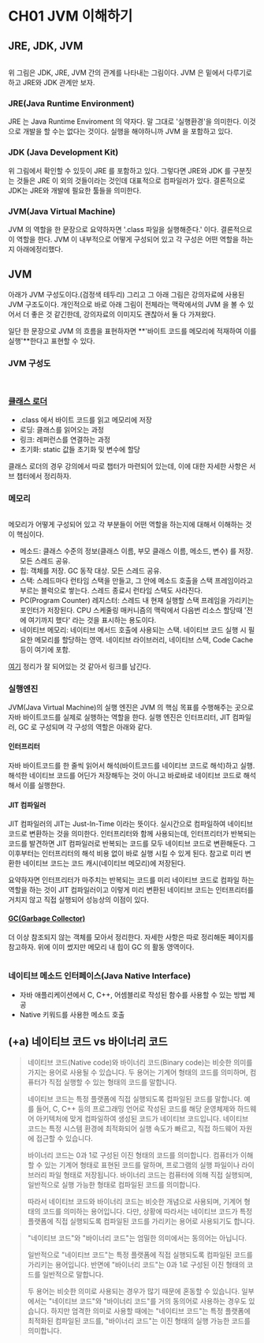 # CH01 JVM 이해하기

## JRE, JDK, JVM

<figure><img src="../../.gitbook/assets/image (17) (1).png" alt=""><figcaption></figcaption></figure>

위 그림은 JDK, JRE, JVM 간의 관계를 나타내는 그림이다. JVM 은 밑에서 다루기로 하고 JRE와 JDK 관계만 보자.

### JRE(Java Runtime Environment)

JRE 는 Java Runtime Enviroment 의 약자다. 말 그대로 '실행환경'을 의미한다. 이것으로 개발을 할 수는 없다는 것이다. 실행을 해야하니까 JVM 을 포함하고 있다.

### JDK (Java Development Kit)

위 그림에서 확인할 수 있듯이 JRE 를 포함하고 있다. 그렇다면 JRE와 JDK 를 구분짓는 것들은 JRE 이 외의 것들이라는 것인데 대표적으로 컴파일러가 있다. 결론적으로 JDK는 JRE와 개발에 필요한 툴들을 의미한다.

### JVM(Java Virtual Machine)

JVM 의 역할을 한 문장으로 요약하자면 '.class 파일을 실행해준다.' 이다. 결론적으로 이 역할을 한다. JVM 이 내부적으로 어떻게 구성되어 있고 각 구성은 어떤 역할을 하는지 아래에정리했다.



## JVM

아래가 JVM 구성도이다.(검정색 테두리) 그리고 그 아래 그림은 강의자료에 사용된 JVM 구조도이다. 개인적으로 바로 아래 그림이 전체라는 맥락에서의 JVM 을 볼 수 있어서 더 좋은 것 같긴한데, 강의자료의 이미지도 괜찮아서 둘 다 가져왔다.

일단 한 문장으로 JVM 의 흐름을 표현하자면 **'바이트 코드를 메모리에 적재하여 이를 실행'**한다고 표현할 수 있다.

### JVM 구성도



<figure><img src="../../.gitbook/assets/image (19) (2).png" alt=""><figcaption></figcaption></figure>

<figure><img src="../../.gitbook/assets/image (28) (1).png" alt=""><figcaption></figcaption></figure>

### [클래스 로더](https://app.gitbook.com/s/Q0ynUCwOcYxaUYkg5rP6/\~/changes/197/undefined/undefined-1/+)

* .class 에서 바이트 코드를 읽고 메모리에 저장
* 로딩: 클래스를 읽어오는 과정
* 링크: 레퍼런스를 연결하는 과정
* 초기화: static 값들 초기화 및 변수에 할당

클래스 로더의 경우 강의에서 따로 챕터가 마련되어 있는데, 이에 대한 자세한 사항은 서브 챕터에서 정리하자.

### 메모리

<figure><img src="../../.gitbook/assets/image (8) (1).png" alt=""><figcaption></figcaption></figure>

메모리가 어떻게 구성되어 있고 각 부분들이 어떤 역할을 하는지에 대해서 이해하는 것이 핵심이다.

* 메소드: 클래스 수준의 정보(클래스 이름, 부모 클래스 이름, 메소드, 변수) 를 저장. 모든 스레드 공유.
* 힙: 객체를 저장. GC 동작  대상. 모든 스레드 공유.
* 스택: 스레드마다 런타임 스택을 만들고, 그 안에 메소드 호출을 스택 프레임이라고 부르는 블럭으로 쌓는다. 스레드 종료시 런타임 스택도 사라진다.
* PC(Program Counter) 레지스터: 스레드 내 현재 실행할 스택 프레임을 가리키는 포인터가 저장된다. CPU 스케줄링 매커니즘의 맥락에서 다음번 리소스 할당때 '전에 여기까지 했다' 라는 것을 표시하는 용도이다.
* 네이티브 메모리: 네이티브 메서드 호출에 사용되는 스택. 네이티브 코드 실행 시 필요한 메모리를 할당하는 영역. 네이티브 라이브러리, 네이티브 스택, Code Cache 등이 여기에 포함.

[여기](https://velog.io/@agugu95/%EC%9E%90%EB%B0%94%EC%99%80-JVM-%EA%B7%B8%EB%A6%AC%EA%B3%A0-%EB%A9%94%EB%AA%A8%EB%A6%AC-%EA%B5%AC%EC%A1%B0) 정리가 잘 되어있는 것 같아서 링크를 남긴다.

### 실행엔진

JVM(Java Virtual Machine)의 실행 엔진은 JVM 의 핵심 목표를 수행해주는 곳으로 자바 바이트코드를 실제로 실행하는 역할을 한다. 실행 엔진은 인터프리터, JIT 컴파일러, GC 로 구성되며 각 구성의 역할은 아래와 같다.

#### 인터프리터

자바 바이트코드를 한 줄씩 읽어서 해석(바이트코드를 네이티브 코드로 해석)하고 실행. 해석한 네이티브 코드를 어딘가 저장해두는 것이 아니고 바로바로 네이티브 코드로 해석해서 이를 실행한다.

#### JIT 컴파일러

JIT 컴파일러의 JIT는 Just-In-Time 이라는 뜻이다. 실시간으로 컴파일하여 네이티브 코드로 변환하는 것을 의미한다. 인터프리터와 함께 사용되는데, 인터프리터가 반복되는 코드를 발견하면 JIT 컴파일러로 반복되는 코드를 모두 네이티브 코드로 변환해둔다. 그 이후부터는 인터프리터의 해석 비용 없이 바로 실행 시킬 수 있게 된다. 참고로 미리 변환한 네이티브 코드는 코드 캐시(네이티브 메모리)에 저장된다.

요약하자면 인터프리터가 마주치는 반복되는 코드를 미리 네이티브 코드로 컴파일 하는 역할을  하는 것이 JIT 컴파일러이고 이렇게 미리 변환된 네이티브 코드는 인터프리터를 거치지 않고 직접 실행되어 성능상의 이점이 있다.

#### [GC(Garbage Collector)](../../undefined-2/java-gc.md)

더 이상 참조되지 않는 객체를 모아서 정리한다. 자세한 사항은 따로 정리해둔 페이지를 참고하자. 위에 이미 썼지만 메모리 내 힙이 GC 의 활동 영역이다.

<figure><img src="../../.gitbook/assets/image (27).png" alt=""><figcaption></figcaption></figure>

### 네이티브 메소드 인터페이스(Java Native Interface)

* 자바 애플리케이션에서 C, C++, 어셈블리로 작성된 함수를 사용할 수 있는 방법 제공
* Native 키워드를 사용한 메소드 호출



## (+a) 네이티브 코드 vs 바이너리 코드

> 네이티브 코드(Native code)와 바이너리 코드(Binary code)는 비슷한 의미를 가지는 용어로 사용될 수 있습니다. 두 용어는 기계어 형태의 코드를 의미하며, 컴퓨터가 직접 실행할 수 있는 형태의 코드를 말합니다.
>
> 네이티브 코드는 특정 플랫폼에 직접 실행되도록 컴파일된 코드를 말합니다. 예를 들어, C, C++ 등의 프로그래밍 언어로 작성된 코드를 해당 운영체제와 하드웨어 아키텍처에 맞게 컴파일하여 생성된 코드가 네이티브 코드입니다. 네이티브 코드는 특정 시스템 환경에 최적화되어 실행 속도가 빠르고, 직접 하드웨어 자원에 접근할 수 있습니다.
>
> 바이너리 코드는 0과 1로 구성된 이진 형태의 코드를 의미합니다. 컴퓨터가 이해할 수 있는 기계어 형태로 표현된 코드를 말하며, 프로그램의 실행 파일이나 라이브러리 파일 형태로 저장됩니다. 바이너리 코드는 컴퓨터에 의해 직접 실행되며, 일반적으로 실행 가능한 형태로 컴파일된 코드를 의미합니다.
>
> 따라서 네이티브 코드와 바이너리 코드는 비슷한 개념으로 사용되며, 기계어 형태의 코드를 의미하는 용어입니다. 다만, 상황에 따라서는 네이티브 코드가 특정 플랫폼에 직접 실행되도록 컴파일된 코드를 가리키는 용어로 사용되기도 합니다.

> "네이티브 코드"와 "바이너리 코드"는 엄밀한 의미에서는 동의어는 아닙니다.
>
> 일반적으로 "네이티브 코드"는 특정 플랫폼에 직접 실행되도록 컴파일된 코드를 가리키는 용어입니다. 반면에 "바이너리 코드"는 0과 1로 구성된 이진 형태의 코드를 일반적으로 말합니다.
>
> 두 용어는 비슷한 의미로 사용되는 경우가 많기 때문에 혼동할 수 있습니다. 일부에서는 "네이티브 코드"와 "바이너리 코드"를 거의 동의어로 사용하는 경우도 있습니다. 하지만 엄격한 의미로 사용할 때에는 "네이티브 코드"는 특정 플랫폼에 최적화된 컴파일된 코드를, "바이너리 코드"는 이진 형태의 실행 가능한 코드를 의미합니다.
